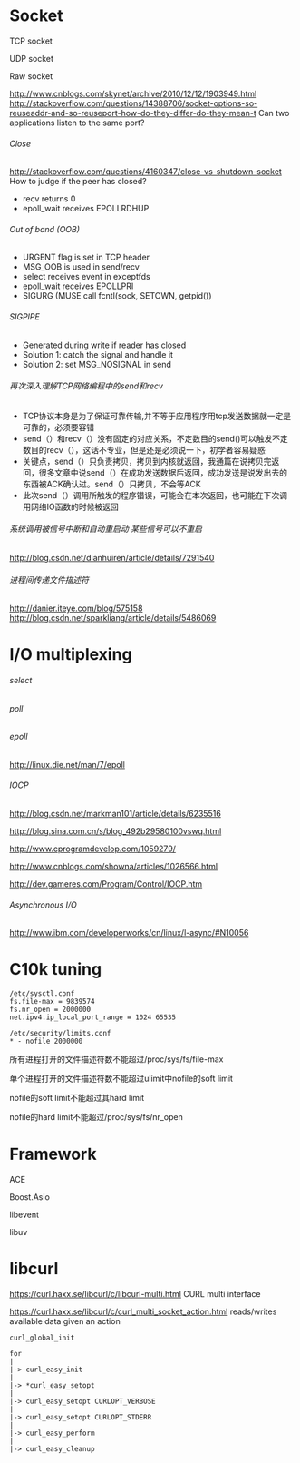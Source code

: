 # Socket

TCP socket

UDP socket

Raw socket

http://www.cnblogs.com/skynet/archive/2010/12/12/1903949.html
http://stackoverflow.com/questions/14388706/socket-options-so-reuseaddr-and-so-reuseport-how-do-they-differ-do-they-mean-t Can two applications listen to the same port?

###### Close

http://stackoverflow.com/questions/4160347/close-vs-shutdown-socket
How to judge if the peer has closed?
- recv returns 0
- epoll_wait receives EPOLLRDHUP

###### Out of band (OOB)

- URGENT flag is set in TCP header
- MSG_OOB is used in send/recv
- select receives event in exceptfds
- epoll_wait receives EPOLLPRI
- SIGURG (MUSE call fcntl(sock, SETOWN, getpid())

###### SIGPIPE

- Generated during write if reader has closed
- Solution 1: catch the signal and handle it
- Solution 2: set MSG_NOSIGNAL in send

###### 再次深入理解TCP网络编程中的send和recv

- TCP协议本身是为了保证可靠传输,并不等于应用程序用tcp发送数据就一定是可靠的，必须要容错
- send（）和recv（）没有固定的对应关系，不定数目的send()可以触发不定数目的recv（），这话不专业，但是还是必须说一下，初学者容易疑惑
- 关键点，send（）只负责拷贝，拷贝到内核就返回，我通篇在说拷贝完返回，很多文章中说send（）在成功发送数据后返回，成功发送是说发出去的东西被ACK确认过。send（）只拷贝，不会等ACK
- 此次send（）调用所触发的程序错误，可能会在本次返回，也可能在下次调用网络IO函数的时候被返回

###### 系统调用被信号中断和自动重启动 某些信号可以不重启
http://blog.csdn.net/dianhuiren/article/details/7291540

###### 进程间传递文件描述符
http://danier.iteye.com/blog/575158
http://blog.csdn.net/sparkliang/article/details/5486069

# I/O multiplexing

###### select

###### poll

###### epoll

http://linux.die.net/man/7/epoll

###### IOCP

http://blog.csdn.net/markman101/article/details/6235516

http://blog.sina.com.cn/s/blog_492b29580100vswq.html

http://www.cprogramdevelop.com/1059279/

http://www.cnblogs.com/showna/articles/1026566.html

http://dev.gameres.com/Program/Control/IOCP.htm

###### Asynchronous I/O

http://www.ibm.com/developerworks/cn/linux/l-async/#N10056

# C10k tuning

```
/etc/sysctl.conf
fs.file-max = 9839574
fs.nr_open = 2000000
net.ipv4.ip_local_port_range = 1024 65535

/etc/security/limits.conf
* - nofile 2000000
```

所有进程打开的文件描述符数不能超过/proc/sys/fs/file-max

单个进程打开的文件描述符数不能超过ulimit中nofile的soft limit

nofile的soft limit不能超过其hard limit

nofile的hard limit不能超过/proc/sys/fs/nr_open

# Framework

ACE

Boost.Asio

libevent

libuv

# libcurl

https://curl.haxx.se/libcurl/c/libcurl-multi.html  CURL multi interface

https://curl.haxx.se/libcurl/c/curl_multi_socket_action.html  reads/writes available data given an action

```
curl_global_init

for
|
|-> curl_easy_init
|
|-> *curl_easy_setopt
|
|-> curl_easy_setopt CURLOPT_VERBOSE
|
|-> curl_easy_setopt CURLOPT_STDERR
|
|-> curl_easy_perform
|
|-> curl_easy_cleanup
```
